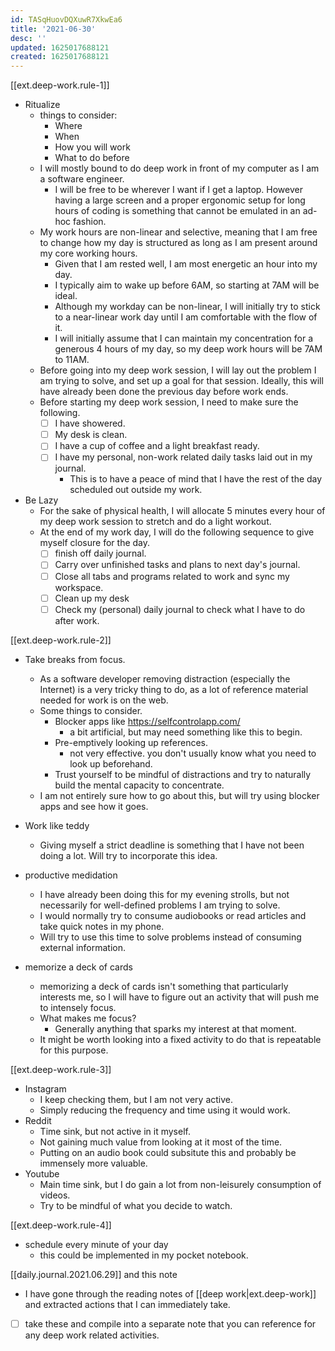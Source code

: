 ```yaml
---
id: TASqHuovDQXuwR7XkwEa6
title: '2021-06-30'
desc: ''
updated: 1625017688121
created: 1625017688121
---
```


[[ext.deep-work.rule-1]]

- Ritualize
  - things to consider: 
    - Where
    - When
    - How you will work
    - What to do before
  - I will mostly bound to do deep work in front of my computer as I am a software engineer.
    - I will be free to be wherever I want if I get a laptop. However having a large screen and a proper ergonomic setup for long hours of coding is something that cannot be emulated in an ad-hoc fashion.
  - My work hours are non-linear and selective, meaning that I am free to change how my day is structured as long as I am present around my core working hours.
    - Given that I am rested well, I am most energetic an hour into my day.
    - I typically aim to wake up before 6AM, so starting at 7AM will be ideal.
    - Although my workday can be non-linear, I will initially try to stick to a near-linear work day until I am comfortable with the flow of it.
    - I will initially assume that I can maintain my concentration for a generous 4 hours of my day, so my deep work hours will be 7AM to 11AM.
  - Before going into my deep work session, I will lay out the problem I am trying to solve, and set up a goal for that session. Ideally, this will have already been done the previous day before work ends.
  - Before starting my deep work session, I need to make sure the following.
    - [ ] I have showered.
    - [ ] My desk is clean.
    - [ ] I have a cup of coffee and a light breakfast ready.
    - [ ] I have my personal, non-work related daily tasks laid out in my journal.
      - This is to have a peace of mind that I have the rest of the day scheduled out outside my work.

- Be Lazy
  - For the sake of physical health, I will allocate 5 minutes every hour of my deep work session to stretch and do a light workout.
  - At the end of my work day, I will do the following sequence to give myself closure for the day.
    - [ ] finish off daily journal.
    - [ ] Carry over unfinished tasks and plans to next day's journal.
    - [ ] Close all tabs and programs related to work and sync my workspace.
    - [ ] Clean up my desk 
    - [ ] Check my (personal) daily journal to check what I have to do after work.

[[ext.deep-work.rule-2]]

- Take breaks from focus.
  - As a software developer removing distraction (especially the Internet) is a very tricky thing to do, as a lot of reference material needed for work is on the web.
  - Some things to consider.
    - Blocker apps like https://selfcontrolapp.com/
      - a bit artificial, but may need something like this to begin.
    - Pre-emptively looking up references.
      - not very effective. you don't usually know what you need to look up beforehand.
    - Trust yourself to be mindful of distractions and try to naturally build the mental capacity to concentrate.
  - I am not entirely sure how to go about this, but will try using blocker apps and see how it goes.

- Work like teddy
  - Giving myself a strict deadline is something that I have not been doing a lot. Will try to incorporate this idea.

- productive medidation
  - I have already been doing this for my evening strolls, but not necessarily for well-defined problems I am trying to solve.
  - I would normally try to consume audiobooks or read articles and take quick notes in my phone.
  - Will try to use this time to solve problems instead of consuming external information.

- memorize a deck of cards
  - memorizing a deck of cards isn't something that particularly interests me, so I will have to figure out an activity that will push me to intensely focus.
  - What makes me focus?
    - Generally anything that sparks my interest at that moment.
  - It might be worth looking into a fixed activity to do that is repeatable for this purpose.
  
[[ext.deep-work.rule-3]]
- Instagram
  - I keep checking them, but I am not very active.
  - Simply reducing the frequency and time using it would work.
- Reddit
  - Time sink, but not active in it myself.
  - Not gaining much value from looking at it most of the time.
  - Putting on an audio book could subsitute this and probably be immensely more valuable.
- Youtube
  - Main time sink, but I do gain a lot from non-leisurely consumption of videos.
  - Try to be mindful of what you decide to watch.

[[ext.deep-work.rule-4]]
- schedule every minute of your day
  - this could be implemented in my pocket notebook.


[[daily.journal.2021.06.29]] and this note
- I have gone through the reading notes of [[deep work|ext.deep-work]] and extracted actions that I can immediately take.
- [ ] take these and compile into a separate note that you can reference for any deep work related activities.
